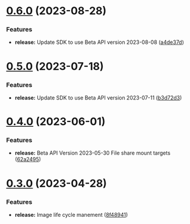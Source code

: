 # [0.6.0](https://github.com/IBM/vpc-beta-go-sdk/compare/v0.5.0...v0.6.0) (2023-08-28)


### Features

* **release:** Update SDK to use Beta API version 2023-08-08 ([a4de37d](https://github.com/IBM/vpc-beta-go-sdk/commit/a4de37d04ffe9bacece2b46cc25f0c0927a5003e))

# [0.5.0](https://github.com/IBM/vpc-beta-go-sdk/compare/v0.4.0...v0.5.0) (2023-07-18)


### Features

* **release:** Update SDK to use Beta API version 2023-07-11 ([b3d72d3](https://github.com/IBM/vpc-beta-go-sdk/commit/b3d72d3164ac94031df0e94030a46681b5dc040f))

# [0.4.0](https://github.com/IBM/vpc-beta-go-sdk/compare/v0.3.0...v0.4.0) (2023-06-01)


### Features

* **release:** Beta API Version 2023-05-30 File share mount targets ([62a2495](https://github.com/IBM/vpc-beta-go-sdk/commit/62a24958eaf5f7cd6df943bc5a1e520af7234208))

# [0.3.0](https://github.com/IBM/vpc-beta-go-sdk/compare/v0.2.0...v0.3.0) (2023-04-28)


### Features

* **release:** Image life cycle manement ([8f48941](https://github.com/IBM/vpc-beta-go-sdk/commit/8f48941f7b9d52f215f07f67cf143f6ee8fe4090))
